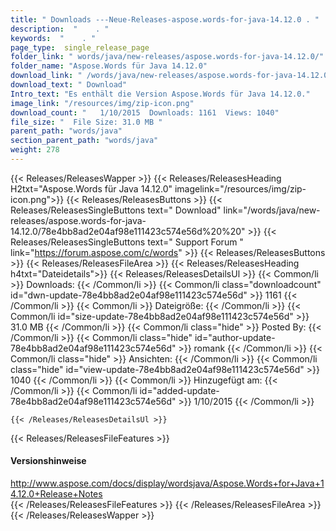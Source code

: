 ```yaml
---
title: " Downloads ---Neue-Releases-aspose.words-for-java-14.12.0 . "
description:  "    . " 
keywords:  "    . " 
page_type:  single_release_page
folder_link: " words/java/new-releases/aspose.words-for-java-14.12.0/"
folder_name: "Aspose.Words für Java 14.12.0"
download_link: " /words/java/new-releases/aspose.words-for-java-14.12.0/78e4bb8ad2e04af98e111423c574e56d"
download_text: " Download"
Intro_text: "Es enthält die Version Aspose.Words für Java 14.12.0."
image_link: "/resources/img/zip-icon.png"
download_count: "   1/10/2015  Downloads: 1161  Views: 1040"
file_size: "  File Size: 31.0 MB "
parent_path: "words/java"
section_parent_path: "words/java"
weight: 278
---
```


{{< Releases/ReleasesWapper >}}
  {{< Releases/ReleasesHeading H2txt="Aspose.Words für Java 14.12.0" imagelink="/resources/img/zip-icon.png">}}
  {{< Releases/ReleasesButtons >}}
    {{< Releases/ReleasesSingleButtons text=" Download" link="/words/java/new-releases/aspose.words-for-java-14.12.0/78e4bb8ad2e04af98e111423c574e56d%20%20" >}}
    {{< Releases/ReleasesSingleButtons text=" Support Forum " link="https://forum.aspose.com/c/words" >}}
  {{< Releases/ReleasesButtons >}}
  {{< Releases/ReleasesFileArea >}}
    {{< Releases/ReleasesHeading h4txt="Dateidetails">}}
    {{< Releases/ReleasesDetailsUl >}}
            {{< Common/li >}} Downloads: {{< /Common/li >}}
      {{< Common/li class="downloadcount" id="dwn-update-78e4bb8ad2e04af98e111423c574e56d" >}} 1161 {{< /Common/li >}}
      {{< Common/li >}} Dateigröße: {{< /Common/li >}}
      {{< Common/li id="size-update-78e4bb8ad2e04af98e111423c574e56d" >}} 31.0 MB {{< /Common/li >}} 
      {{< Common/li  class="hide" >}} Posted By: {{< /Common/li >}} 
      {{< Common/li class="hide" id="author-update-78e4bb8ad2e04af98e111423c574e56d" >}} romank {{< /Common/li >}}
      {{< Common/li class="hide" >}} Ansichten: {{< /Common/li >}}
      {{< Common/li class="hide" id="view-update-78e4bb8ad2e04af98e111423c574e56d" >}} 1040 {{< /Common/li >}}
      {{< Common/li >}} Hinzugefügt am: {{< /Common/li >}}
      {{< Common/li id="added-update-78e4bb8ad2e04af98e111423c574e56d" >}} 1/10/2015 {{< /Common/li >}} 

    {{< /Releases/ReleasesDetailsUl >}}

  {{< Releases/ReleasesFileFeatures >}}
      <h4>Versionshinweise</h4><div> <a href="http://www.aspose.com/docs/display/wordsjava/Aspose.Words+for+Java+14.12.0+Release+Notes">http://www.aspose.com/docs/display/wordsjava/Aspose.Words+for+Java+14.12.0+Release+Notes</a></div>
  {{< /Releases/ReleasesFileFeatures >}}
 {{< /Releases/ReleasesFileArea >}}
{{< /Releases/ReleasesWapper >}}




